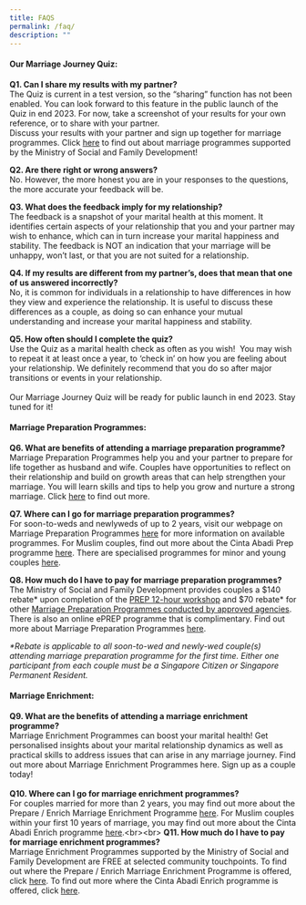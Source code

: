 ```yaml
---
title: FAQS
permalink: /faq/
description: ""
---
```

#### Our Marriage Journey Quiz:
**Q1. Can I share my results with my partner?** <br> The Quiz is current in a test version, so the “sharing” function has not been enabled. You can look forward to this feature in the public launch of the Quiz in end 2023. For now, take a screenshot of your results for your own reference, or to share with your partner.&nbsp;<br> Discuss your results with your partner and sign up together for marriage programmes. Click [here](https://familiesforlife.sg/discover-an-article/Pages/Why-You-Should-Attend-a-Marriage-Preparation-Course.aspx) to find out about marriage programmes supported by the Ministry of Social and Family Development!

**Q2. Are there right or wrong answers?**&nbsp;<br> No. However, the more honest you are in your responses to the questions, the more accurate your feedback will be.

**Q3. What does the feedback imply for my relationship?**  <br> The feedback is a snapshot of your marital health at this moment. It identifies certain aspects of your relationship that you and your partner may wish to enhance, which can in turn increase your marital happiness and stability. The feedback is NOT an indication that your marriage will be unhappy, won’t last, or that you are not suited for a relationship.

**Q4. If my results are different from my partner’s, does that mean that one of us answered incorrectly?**&nbsp;  <br>No, it is common for individuals in a relationship to have differences in how they view and experience the relationship. It is useful to discuss these differences as a couple, as doing so can enhance your mutual understanding and increase your marital happiness and stability.

**Q5. How often should I complete the quiz?**<br>Use the Quiz as a marital health check as often as you wish!&nbsp; You may wish to repeat it at least once a year, to ‘check in’ on how you are feeling about your relationship. We definitely recommend that you do so after major transitions or events in your relationship.&nbsp;<br><br> Our Marriage Journey Quiz will be ready for public launch in end 2023. Stay tuned for it!

#### Marriage Preparation Programmes:

**Q6. What are benefits of attending a marriage preparation programme?**&nbsp;<br> Marriage Preparation Programmes help you and your partner to prepare for life together as husband and wife. Couples have opportunities to reflect on their relationship and build on growth areas that can help strengthen your marriage. You will learn skills and tips to help you grow and nurture a strong marriage. Click [here](https://familiesforlife.sg/discover-an-article/Pages/Why-You-Should-Attend-a-Marriage-Preparation-Course.aspx "https://familiesforlife.sg/discover-an-article/pages/why-you-should-attend-a-marriage-preparation-course.aspx") to find out more.

**Q7. Where can I go for marriage preparation programmes?**&nbsp;<br>For soon-to-weds and newlyweds of up to 2 years, visit our webpage on Marriage Preparation Programmes [here](https://familiesforlife.sg/discover-an-article/Pages/Why-You-Should-Attend-a-Marriage-Preparation-Course.aspx "https://familiesforlife.sg/discover-an-article/pages/why-you-should-attend-a-marriage-preparation-course.aspx") for more information on available programmes. For Muslim couples, find out more about the Cinta Abadi Prep programme [here](https://www.cintaabadi.sg/cinta-abadi-marriage-preparation-programme "https://www.cintaabadi.sg/cinta-abadi-marriage-preparation-programme"). There are specialised programmes for minor and young couples [here](https://www.msf.gov.sg/what-we-do/famatfsc/marriage-support "https://www.msf.gov.sg/what-we-do/famatfsc/marriage-support").

**Q8. How much do I have to pay for marriage preparation programmes?**<br>The Ministry of Social and Family Development provides couples a $140 rebate\* upon completion of the [PREP 12-hour workshop](https://familiesforlife.sg/discover-an-article/Pages/Why-You-Should-Attend-a-Marriage-Preparation-Course.aspx#PREP "https://familiesforlife.sg/discover-an-article/pages/why-you-should-attend-a-marriage-preparation-course.aspx#prep") and $70 rebate\* for other [Marriage Preparation Programmes conducted by approved agencies](https://familiesforlife.sg/discover-an-article/Pages/Why-You-Should-Attend-a-Marriage-Preparation-Course.aspx#MPP "https://familiesforlife.sg/discover-an-article/pages/why-you-should-attend-a-marriage-preparation-course.aspx#mpp"). There is also an online ePREP programme that is complimentary. Find out more about Marriage Preparation Programmes [here](https://familiesforlife.sg/discover-an-article/Pages/Why-You-Should-Attend-a-Marriage-Preparation-Course.aspx "https://familiesforlife.sg/discover-an-article/pages/why-you-should-attend-a-marriage-preparation-course.aspx").&nbsp;

_\*Rebate is applicable to all soon-to-wed and newly-wed couple(s) attending marriage preparation programme for the first time. Either one participant from each couple must be a Singapore Citizen or Singapore Permanent Resident._

#### Marriage Enrichment:
**Q9. What are the benefits of attending a marriage enrichment programme?** <br> Marriage Enrichment Programmes can boost your marital health! Get personalised insights about your marital relationship dynamics as well as practical skills to address issues that can arise in any marriage journey. Find out more about Marriage Enrichment Programmes here. Sign up as a couple today!
<br><br>**Q10. Where can I go for marriage enrichment programmes?**&nbsp; <br>For couples married for more than 2 years, you may find out more about the Prepare / Enrich Marriage Enrichment Programme [here](https://familiesforlife.sg/discover-an-article/Pages/Why-You-Should-Attend-a-Marriage-Preparation-Course.aspx#PEMEP "https://familiesforlife.sg/discover-an-article/pages/why-you-should-attend-a-marriage-preparation-course.aspx#pemep"). For Muslim couples within your first 10 years of marriage, you may find out more about the Cinta Abadi Enrich programme [here](https://www.cintaabadi.sg/cinta-abadi-marriage-enrichment-programme "https://www.cintaabadi.sg/cinta-abadi-marriage-enrichment-programme").<br><br> **Q11. How much do I have to pay for marriage enrichment programmes?** <br> Marriage Enrichment Programmes supported by the Ministry of Social and Family Development are FREE at selected community touchpoints. To find out where the Prepare / Enrich Marriage Enrichment Programme is offered, click [here](https://familiesforlife.sg/discover-an-article/Pages/Why-You-Should-Attend-a-Marriage-Preparation-Course.aspx#PEMEP "https://familiesforlife.sg/discover-an-article/pages/why-you-should-attend-a-marriage-preparation-course.aspx#pemep"). To find out more where the Cinta Abadi Enrich programme is offered, click [here](https://www.cintaabadi.sg/cinta-abadi-marriage-enrichment-programme "https://www.cintaabadi.sg/cinta-abadi-marriage-enrichment-programme").